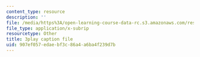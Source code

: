 ```yaml
---
content_type: resource
description: ''
file: /media/https%3A/open-learning-course-data-rc.s3.amazonaws.com/res-ll-005-mathematics-of-big-data-and-machine-learning-january-iap-2020/907ef057edaebf3c86a4a6ba4f239d7b_pHOPafutFSo.srt
file_type: application/x-subrip
resourcetype: Other
title: 3play caption file
uid: 907ef057-edae-bf3c-86a4-a6ba4f239d7b
---
```

